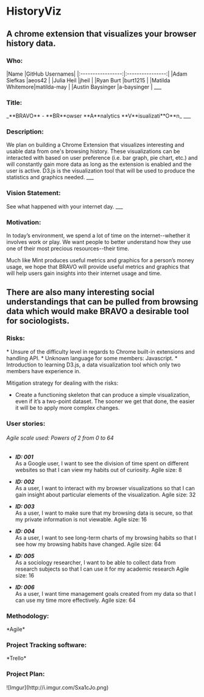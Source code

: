 # HistoryViz
<h2>A chrome extension that visualizes your browser history data.</h2>
<h3>Who:</h3>
|Name             |GitHub Usernames|
|:-----------------:|:----------------:|
|Adam Siefkas     |aeos42          |
|Julia Heil       |jheil           |
|Ryan Burt        |burt1215        |
|Matilda Whitemore|matilda-may     |
|Austin Baysinger |a-baysinger     |
___
<h3>Title:</h3>
_**BRAVO** - **BR**owser **A**nalytics **V**isualizati**O**n_
___
<h3>Description:</h3>
We plan on building a Chrome Extension that visualizes interesting and usable data from one's browsing history. These visualizations can be interacted with based on user preference (i.e. bar graph, pie chart, etc.) and will constantly gain more data as long as the extension is enabled and the user is active. D3.js is the visualization tool that will be used to produce the statistics and graphics needed.   
___
<h3>Vision Statement:</h3> 
See what happened with your internet day.
___
<h3>Motivation:</h3>
In today’s environment, we spend a lot of time on the internet--whether it involves work or play. We want people to better understand how they use one of their most precious resources--their time. 

Much like Mint produces useful metrics and graphics for a person’s money usage, we hope that BRAVO will provide useful metrics and graphics that will help users gain insights into their internet usage and time. 

There are also many interesting social understandings that can be pulled from browsing data which would make BRAVO a desirable tool for sociologists.
---
<h3>Risks:</h3>
* Unsure of the difficulty level in regards to Chrome built-in extensions and handling API.
* Unknown language for some members: Javascript.
* Introduction to learning D3.js, a data visualization tool which only two members have experience in.

Mitigation strategy for dealing with the risks:<br>
* Create a functioning skeleton that can produce a simple visualization, even if it’s a two-point dataset. The sooner we get that done, the easier it will be to apply more complex changes.  

<h3>User stories:</h3>
<h6>Agile scale used: Powers of 2 from 0 to 64</h6>

* __*ID: 001*__<br>
As a Google user, I want to see the division of time spent on different websites so that I can view my habits out of curiosity. Agile size: 8
* __*ID: 002*__<br>
As a user, I want to interact with my browser visualizations so that I can gain insight about particular elements of the visualization.
Agile size: 32

* __*ID: 003*__<br>
As a user, I want to make sure that my browsing data is secure, so that my private information is not viewable.
Agile size: 16

* __*ID: 004*__<br>
As a user, I want to see long-term charts of my browsing habits so that I see how my browsing habits have changed.
Agile size: 64

* __*ID: 005*__<br>
As a sociology researcher, I want to be able to collect data from research subjects so that I can use it for my academic research
Agile size: 16

* __*ID: 006*__<br>
As a user, I want time management goals created from my data so that I can use my time more effectively.
Agile size: 64

<h3>Methodology:</h3>
*Agile*

<h3>Project Tracking software:</h3>
*Trello*

<h3>Project Plan:</h3>
![Imgur](http://i.imgur.com/Sxa1cJo.png)
